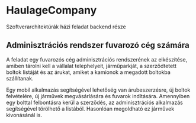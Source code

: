 # HaulageCompany
Szoftverarchitektúrák házi feladat backend része

## Adminisztrációs rendszer fuvarozó cég számára 
A feladat egy fuvarozós cég adminisztrációs rendszerének az elkészítése, amiben tárolni kell a vállalat telephelyeit, járműparkját, a szerződtetett boltok listáját és az árukat, amiket a kamionok a megadott boltokba szállítanak.

Egy mobil alkalmazás segítségével lehetőség van árubeszerzésre, új boltok felvételére, új járművek megvásárlására és fuvarok indítására. Amennyiben egy bolttal felbontásra kerül a szerződés, az adminisztrációs alkalmazás segítségével törölhető a listából. Hasonlóan megoldható ez járművek kivonásánál is.
